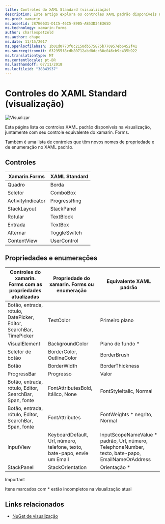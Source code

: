 ```yaml
---
title: Controles do XAML Standard (visualização)
description: Este artigo explora os controles XAML padrão disponíveis no xamarin. Forms.
ms.prod: xamarin
ms.assetid: 287E6631-D1C5-46C5-8905-AB53D34E365D
ms.technology: xamarin-forms
author: charlespetzold
ms.author: chape
ms.date: 11/15/2017
ms.openlocfilehash: 1b01d0773f0c2150db575875b770957eb6452f41
ms.sourcegitcommit: 632955f8cdb80712abd8dcc30e046cb9c435b922
ms.translationtype: MT
ms.contentlocale: pt-BR
ms.lasthandoff: 07/11/2018
ms.locfileid: "38843937"
---
```

# <a name="xaml-standard-preview-controls"></a>Controles do XAML Standard (visualização)

![Visualizar](~/media/shared/preview.png)

Esta página lista os controles XAML padrão disponíveis na visualização, juntamente com seu controle equivalente do xamarin. Forms.

Também é uma lista de controles que têm novos nomes de propriedade e de enumeração no XAML padrão.

## <a name="controls"></a>Controles

|Xamarin.Forms|XAML Standard|
|--- |--- |
|Quadro|Borda|
|Seletor|ComboBox|
|ActivityIndicator|ProgressRing|
|StackLayout|StackPanel|
|Rotular|TextBlock|
|Entrada|TextBox|
|Alternar|ToggleSwitch|
|ContentView|UserControl|


## <a name="properties-and-enumerations"></a>Propriedades e enumerações

|Controles do xamarin. Forms com as propriedades atualizadas|Propriedade do xamarin. Forms ou enumeração|Equivalente XAML padrão|
|--- |--- |--- |
|Botão, entrada, rótulo, DatePicker, Editor, SearchBar, TimePicker|TextColor|Primeiro plano|
|VisualElement|BackgroundColor|Plano de fundo *|
|Seletor de botão|BorderColor, OutlineColor|BorderBrush|
|Botão|BorderWidth|BorderThickness|
|ProgressBar|Progresso|Valor|
|Botão, entrada, rótulo, Editor, SearchBar, Span, fonte|FontAttributesBold, itálico, None|FontStyleItalic, Normal|
|Botão, entrada, rótulo, Editor, SearchBar, Span, fonte|FontAttributes|FontWeights * negrito, Normal|
|InputView|KeyboardDefault, Url, número, telefone, texto, bate-papo, envie um Email|InputScopeNameValue * padrão, Url, número, TelephoneNumber, texto, bate-papo, EmailNameOrAddress|
|StackPanel|StackOrientation|Orientação *|

> [!IMPORTANT]
> Itens marcados com * estão incompletos na visualização atual

## <a name="related-links"></a>Links relacionados

- [NuGet de visualização](https://aka.ms/xf-xamlstandard-nuget)
